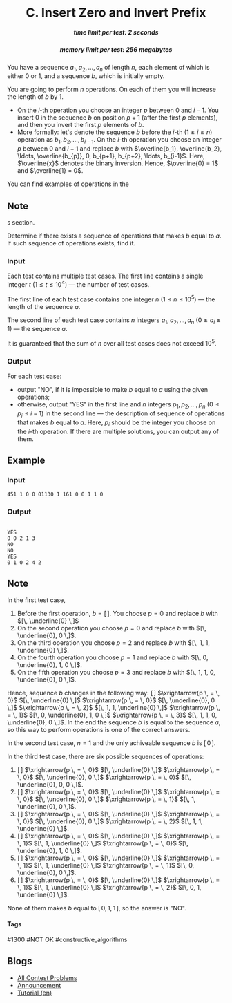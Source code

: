 <h1 style='text-align: center;'> C. Insert Zero and Invert Prefix</h1>

<h5 style='text-align: center;'>time limit per test: 2 seconds</h5>
<h5 style='text-align: center;'>memory limit per test: 256 megabytes</h5>

You have a sequence $a_1, a_2, \ldots, a_n$ of length $n$, each element of which is either $0$ or $1$, and a sequence $b$, which is initially empty.

You are going to perform $n$ operations. On each of them you will increase the length of $b$ by $1$.

* On the $i$-th operation you choose an integer $p$ between $0$ and $i-1$. You insert $0$ in the sequence $b$ on position $p+1$ (after the first $p$ elements), and then you invert the first $p$ elements of $b$.
* More formally: let's denote the sequence $b$ before the $i$-th ($1 \le i \le n$) operation as $b_1, b_2, \ldots, b_{i-1}$. On the $i$-th operation you choose an integer $p$ between $0$ and $i-1$ and replace $b$ with $\overline{b_1}, \overline{b_2}, \ldots, \overline{b_{p}}, 0, b_{p+1}, b_{p+2}, \ldots, b_{i-1}$. Here, $\overline{x}$ denotes the binary inversion. Hence, $\overline{0} = 1$ and $\overline{1} = 0$.

You can find examples of operations in the 
## Note

s section.

Determine if there exists a sequence of operations that makes $b$ equal to $a$. If such sequence of operations exists, find it.

### Input

Each test contains multiple test cases. The first line contains a single integer $t$ ($1 \le t \le 10^4$) — the number of test cases.

The first line of each test case contains one integer $n$ ($1 \le n \le 10^5$) — the length of the sequence $a$.

The second line of each test case contains $n$ integers $a_1, a_2, \ldots, a_n$ ($0 \le a_i \le 1$) — the sequence $a$.

It is guaranteed that the sum of $n$ over all test cases does not exceed $10^5$.

### Output

For each test case: 

* output "NO", if it is impossible to make $b$ equal to $a$ using the given operations;
* otherwise, output "YES" in the first line and $n$ integers $p_1, p_2, \ldots, p_n$ ($0 \le p_i \le i-1$) in the second line — the description of sequence of operations that makes $b$ equal to $a$. Here, $p_i$ should be the integer you choose on the $i$-th operation. If there are multiple solutions, you can output any of them.
## Example

### Input


```text
451 1 0 0 01130 1 161 0 0 1 1 0
```
### Output

```text

YES
0 0 2 1 3
NO
NO
YES
0 1 0 2 4 2
```
## Note

In the first test case, 

1. Before the first operation, $b = [\,]$. You choose $p = 0$ and replace $b$ with $[\, \underline{0} \,]$
2. On the second operation you choose $p = 0$ and replace $b$ with $[\, \underline{0}, 0 \,]$.
3. On the third operation you choose $p = 2$ and replace $b$ with $[\, 1, 1, \underline{0} \,]$.
4. On the fourth operation you choose $p = 1$ and replace $b$ with $[\, 0, \underline{0}, 1, 0 \,]$.
5. On the fifth operation you choose $p = 3$ and replace $b$ with $[\, 1, 1, 0, \underline{0}, 0 \,]$.

Hence, sequence $b$ changes in the following way: $[\,]$ $\xrightarrow{p \, = \, 0}$ $[\, \underline{0} \,]$ $\xrightarrow{p \, = \, 0}$ $[\, \underline{0}, 0 \,]$ $\xrightarrow{p \, = \, 2}$ $[\, 1, 1, \underline{0} \,]$ $\xrightarrow{p \, = \, 1}$ $[\, 0, \underline{0}, 1, 0 \,]$ $\xrightarrow{p \, = \, 3}$ $[\, 1, 1, 0, \underline{0}, 0 \,]$. In the end the sequence $b$ is equal to the sequence $a$, so this way to perform operations is one of the correct answers.

In the second test case, $n = 1$ and the only achiveable sequence $b$ is $[\, 0 \, ]$.

In the third test case, there are six possible sequences of operations:

1. $[\,]$ $\xrightarrow{p \, = \, 0}$ $[\, \underline{0} \,]$ $\xrightarrow{p \, = \, 0}$ $[\, \underline{0}, 0 \,]$ $\xrightarrow{p \, = \, 0}$ $[\, \underline{0}, 0, 0 \,]$.
2. $[\,]$ $\xrightarrow{p \, = \, 0}$ $[\, \underline{0} \,]$ $\xrightarrow{p \, = \, 0}$ $[\, \underline{0}, 0 \,]$ $\xrightarrow{p \, = \, 1}$ $[\, 1, \underline{0}, 0 \,]$.
3. $[\,]$ $\xrightarrow{p \, = \, 0}$ $[\, \underline{0} \,]$ $\xrightarrow{p \, = \, 0}$ $[\, \underline{0}, 0 \,]$ $\xrightarrow{p \, = \, 2}$ $[\, 1, 1, \underline{0} \,]$.
4. $[\,]$ $\xrightarrow{p \, = \, 0}$ $[\, \underline{0} \,]$ $\xrightarrow{p \, = \, 1}$ $[\, 1, \underline{0} \,]$ $\xrightarrow{p \, = \, 0}$ $[\, \underline{0}, 1, 0 \,]$.
5. $[\,]$ $\xrightarrow{p \, = \, 0}$ $[\, \underline{0} \,]$ $\xrightarrow{p \, = \, 1}$ $[\, 1, \underline{0} \,]$ $\xrightarrow{p \, = \, 1}$ $[\, 0, \underline{0}, 0 \,]$.
6. $[\,]$ $\xrightarrow{p \, = \, 0}$ $[\, \underline{0} \,]$ $\xrightarrow{p \, = \, 1}$ $[\, 1, \underline{0} \,]$ $\xrightarrow{p \, = \, 2}$ $[\, 0, 1, \underline{0} \,]$.

None of them makes $b$ equal to $[\, 0, 1, 1 \,]$, so the answer is "NO".



#### Tags 

#1300 #NOT OK #constructive_algorithms 

## Blogs
- [All Contest Problems](../Codeforces_Round_876_(Div._2).md)
- [Announcement](../blogs/Announcement.md)
- [Tutorial (en)](../blogs/Tutorial_(en).md)

